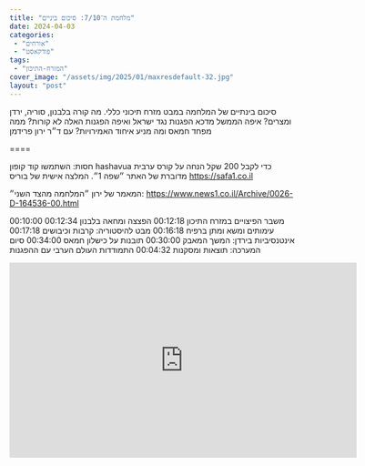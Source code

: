 ```yaml
---
title: "מלחמת ה־7/10: סיכום ביניים"
date: 2024-04-03
categories: 
 - "אורחים"
 - "פודקאסט"
tags: 
 - "המזרח-התיכון"
cover_image: "/assets/img/2025/01/maxresdefault-32.jpg"
layout: "post"
---
```


סיכום בינתיים של המלחמה במבט מזרח תיכוני כללי. מה קורה בלבנון, סוריה, ירדן ומצרים? איפה הממשל מדכא הפגנות נגד ישראל ואיפה הפגנות האלה לא קורות? ממה מפחד חמאס ומה מניע איחוד האמירויות? עם ד״ר ירון פרידמן

====

חסות: השתמשו קוד קופון hashavua כדי לקבל 200 שקל הנחה על קורס ערבית מדוברת של האתר ״שפה 1״. המלצה אישית של בוריס <https://safa1.co.il>

המאמר של ירון ״המלחמה מהצד השני״: <https://www.news1.co.il/Archive/0026-D-164536-00.html>

00:10:00 משבר הפיצויים במזרח התיכון
00:12:18 הפצצה ומחאה בלבנון
00:12:34 עימותים ומשא ומתן ברפיח
00:16:18 מבט להיסטוריה: קרבות וכיבושים
00:17:18 אינטנסיביות בירדן: המשך המאבק
00:30:00 תובנות על כישלון חמאס
00:34:00 סיום המערכה: תוצאות ומסקנות
00:04:32 התמודדות העולם הערבי עם ההפגנות

<iframe width="610" height="343" src="https://www.youtube.com/embed/nvOfAPMlXj0" frameborder="0" allow="accelerometer; autoplay; clipboard-write; encrypted-media; gyroscope; picture-in-picture; web-share" referrerpolicy="strict-origin-when-cross-origin" allowfullscreen></iframe>
